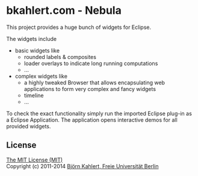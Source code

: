 bkahlert.com - Nebula
=====================

This project provides a huge bunch of widgets for Eclipse.

The widgets include
- basic widgets like
  - rounded labels & composites
  - loader overlays to indicate long running computations
  - ...
- complex widgets like
  - a highly tweaked Browser that allows encapsulating web applications to form very complex and fancy widgets
  - timeline
  - ...

To check the exact functionality simply run the imported Eclipse plug-in as a Eclipse Application.
The application opens interactive demos for all provided widgets.

License
-------

[The MIT License (MIT)](LICENSE)  
Copyright (c) 2011-2014 [Björn Kahlert, Freie Universität Berlin](http://www.mi.fu-berlin.de/w/Main/BjoernKahlert)
